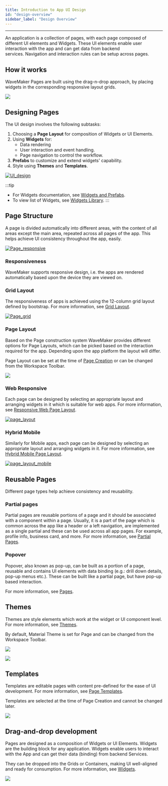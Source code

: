 ```yaml
---
title: Introduction to App UI Design
id: "design-overview"
sidebar_label: "Design Overview"
---
```

---

An application is a collection of pages, with each page composed of different UI elements and Widgets. These UI elements enable user interaction with the app and can get data from backend services. Navigation and interaction rules can be setup across pages. 

## How it works

WaveMaker Pages are built using the drag-n-drop approach, by placing widgets in the corresponding responsive layout grids.  

[![](../../assets/UI_design-1.png)](../../assets/UI_design-1.png)

## Designing Pages

The UI design involves the following subtasks:

1. Choosing a **Page Layout** for composition of Widgets or UI Elements.
2. Using **Widgets** for:
    - Data rendering
    - User interaction and event handling.
    - Page navigation to control the workflow.
3. **Prefabs** to customize and extend widgets' capability. 
4. Style using **Themes** and **Templates**.

[![UI_design](../../assets/UI_design.png)](../../assets/UI_design.png)

:::tip
- For Widgets documentation, see [Widgets and Prefabs](/learn/app-development/widgets/ui-elements).   
- To view list of Widgets, see [Widgets Library](/learn/app-development/widgets/widget-library).
:::

## Page Structure

A page is divided automatically into different areas, with the content of all areas except the main area, repeated across all pages of the app. This helps achieve UI consistency throughout the app, easily.

[![Page_responsive](../../assets/Page_responsive.png)](../../assets/Page_responsive.png) 

### Responsiveness 
WaveMaker supports responsive design, i.e. the apps are rendered automatically based upon the device they are viewed on. 

### Grid Layout 
The responsiveness of apps is achieved using the 12-column grid layout defined by bootstrap. For more information, see [Grid Layout](/learn/app-development/widgets/container/grid-layout/). 

[![Page_grid](../../assets/Page_grid.png)](../../assets/Page_grid.png)

### Page Layout
Based on the Page construction system WaveMaker provides different options for Page Layouts, which can be picked based on the interaction required for the app. Depending upon the app platform the layout will differ.

Page Layout can be set at the time of [Page Creation](./page-creation.md) or can be changed from the Workspace Toolbar.

[![](../../assets/layout_change.png)](../../assets/layout_change.png)

### Web Responsive

Each page can be designed by selecting an appropriate layout and arranging widgets in it which is suitable for web apps. For more information, see [Responsive Web Page Layout](/learn/responsive-web/web-ui-design/).

[![page_layout](../../assets/page_layout.png)](../../assets/page_layout.png)

### Hybrid Mobile

Similarly for Mobile apps, each page can be designed by selecting an appropriate layout and arranging widgets in it. For more information, see [Hybrid Mobile Page Layout](/learn/hybrid-mobile/mobile-page-concepts/).

[![page_layout_mobile](../../assets/page_layout_mobile.png)](../../assets/page_layout_mobile.png)

## Reusable Pages

Different page types help achieve consistency and reusability.

### Partial pages

Partial pages are reusable portions of a page and it should be associated with a component within a page. Usually, it is a part of the page which is common across the app like a header or a left navigation, are implemented as a single partial and these can be used across all app pages. For example, profile info, business card, and more. For more information, see [Partial Pages](./page-concepts/partial-pages.md).

### Popover
Popover, also known as pop-up, can be built as a portion of a page, reusable and contains UI elements with data binding (e.g.: drill down details, pop-up menus etc.). These can be built like a partial page, but have pop-up based interaction.

For more information, see [Pages](/learn/app-development/ui-design/page-concepts/).

## Themes 
Themes are style elements which work at the widget or UI component level. For more information, see [Themes](/learn/app-development/ui-design/themes/).

By default, Material Theme is set for Page and can be changed from the Workspace Toolbar.

[![](../../assets/theme_change.png)](../../assets/theme_change.png)

[![](../../assets/theme_concept.png)](../../assets/theme_concept.png)

## Templates
Templates are editable pages with content pre-defined for the ease of UI development. For more information, see [Page Templates](/learn/app-development/ui-design/page-concepts/page-templates/).

Templates are selected at the time of Page Creation and cannot be changed later.

[![](../../assets/template_concept.png)](../../assets/template_concept.png)

## Drag-and-drop development

Pages are designed as a composition of Widgets or UI Elements. Widgets are the building block for any application. Widgets enable users to interact with the App and can get their data (binding) from backend Services.

They can be dropped into the Grids or Containers, making UI well-aligned and ready for consumption. For more information, see [Widgets](/learn/app-development/widgets/ui-elements/).

[![](../../assets/widget_concept.png)](../../assets/widget_concept.png)





